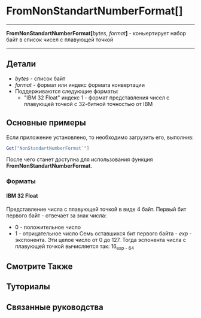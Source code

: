 # FromNonStandartNumberFormat[]

---

**FromNonStandartNumberFormat[**_bytes_, _format_**]** - коныертирует набор байт в список чисел с плавующей точкой

---

## Детали

- _bytes_ - список байт
- _format_ - формат или индекс формата конвертации
- Поддерживаются следующие форматы:
  - "IBM 32 Float" индекс 1 - формат представления чисел с плавующей точкой с 32-битной точностью от IBM

## Основные примеры

Если приложение установлено, то необходимо загрузить его, выполнив:

```mathematica
Get["NonStandartNumberFormat`"]
```

После чего станет доступна для использования функция **FromNonStandartNumberFormat**.

### Форматы

#### IBM 32 Float

Представление числа с плавующей точкой в виде 4 байт.
Первый бит первого байт - отвечает за знак числа:
- 0 - положительное число
- 1 - отрицательное число
Семь оставшихся бит первого байта - _exp_ - экспонента.
Эти целое число  от 0 до 127.
Тогда эспонента числа с плавующей точкой вычисляется так:
16<sub>exp - 64</sub>

## Смотрите Также

## Туториалы

## Связанные руководства
